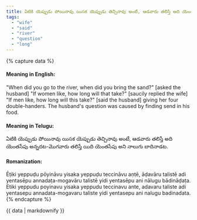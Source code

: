 ```yaml
---
title: ఏటికి యెప్పుడు పోయినావు యిసక యెప్పుడు తెచ్చినావు అంటే, ఆడవారు తలిస్తే అది యెంతసేపు అన్నదట-మొగవారు తలిస్తే యిది యెంతసేపు అని నాలుగు బాదినాడట.
tags:
  - "wife"
  - "said"
  - "river"
  - "question"
  - "long"
---
```


{% capture data %}
#### Meaning in English:
"When did you go to the river, when did you bring the sand?" [asked the husband] "If women like, how long will that take?" [saucily replied the wife] "If men like, how long will this take?" [said the husband] giving her four double-handers.
The husband's question was caused by finding send in his food.

#### Meaning in Telugu:
ఏటికి యెప్పుడు పోయినావు యిసక యెప్పుడు తెచ్చినావు అంటే, ఆడవారు తలిస్తే అది యెంతసేపు అన్నదట-మొగవారు తలిస్తే యిది యెంతసేపు అని నాలుగు బాదినాడట.

#### Romanization:
Ēṭiki yeppuḍu pōyināvu yisaka yeppuḍu teccināvu aṇṭē, āḍavāru talistē adi yentasēpu annadaṭa-mogavāru talistē yidi yentasēpu ani nālugu bādināḍaṭa.
Etiki yeppudu poyinavu yisaka yeppudu teccinavu ante, adavaru taliste adi yentasepu annadata-mogavaru taliste yidi yentasepu ani nalugu badinadata.
{% endcapture %}

{{ data | markdownify }}

